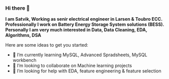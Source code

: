 ### Hi there 👋


**I am Satvik, Working as senir electrical engineer in Larsen & Toubro ECC. 
Professionally I work on Battery Energy Storage System solutions (BESS).
Personally I am very much interested in Data, Data Cleaning, EDA, Algorithms, DSA**

Here are some ideas to get you started:

- 🌱 I’m currently learning MySQL, Advanced Spradsheets, MySQL workbench
- 👯 I’m looking to collaborate on Machine learning projects
- 🤔 I’m looking for help with EDA, feature engineering & feature selection

